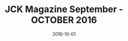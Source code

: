 ---
title: JCK Magazine September - OCTOBER 2016
date: 2016-10-01
summary_markdown: |
  JCK . Jewelers Circular Keystone . highlights Assael pieces that "Rock." Featuring the Assael Forever Diamond Hoop Earrings and a very versatile South Sea Cultured Pearl and Pave Diamond Link Necklace. ​​
featured_image: /uploads/2016-10-01.jpg
---